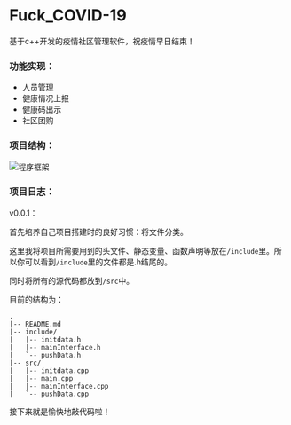 # Fuck_COVID-19

基于c++开发的疫情社区管理软件，祝疫情早日结束！

### 功能实现：

* 人员管理
* 健康情况上报
* 健康码出示
* 社区团购

### 项目结构：

![程序框架](https://raw.githubusercontent.com/HbiZHI/Gallery/main/202205271407085.png)

### 项目日志：

v0.0.1：

首先培养自己项目搭建时的良好习惯：将文件分类。

这里我将项目所需要用到的头文件、静态变量、函数声明等放在`/include`里。所以你可以看到`/include`里的文件都是.h结尾的。

同时将所有的源代码都放到`/src`中。

目前的结构为：

~~~
.
|-- README.md
|-- include/
|   |-- initdata.h
|   |-- mainInterface.h
|   `-- pushData.h
|-- src/
|   |-- initdata.cpp
|   |-- main.cpp
|   |-- mainInterface.cpp
|   `-- pushData.cpp
~~~

接下来就是愉快地敲代码啦！

